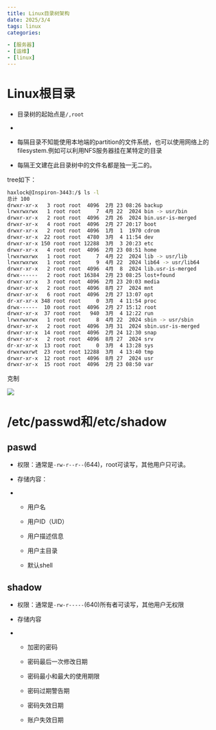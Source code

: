 ```yaml
--- 
title: Linux目录树架构
date: 2025/3/4
tags: linux
categories:

- [服务器]
- [运维]
- [linux]
---
```


# Linux根目录

- 目录树的起始点是`/,root`

- <!-- more -->

- 每隔目录不知能使用本地端的partition的文件系统，也可以使用网络上的filesystem.例如可以利用NFS服务器挂在某特定的目录

- 每隔王文建在此目录树中的文件名都是独一无二的。

tree如下：

```bash
haxlock@Inspiron-3443:/$ ls -l
总计 100
drwxr-xr-x   3 root root  4096  2月 23 08:26 backup
lrwxrwxrwx   1 root root     7  4月 22  2024 bin -> usr/bin
drwxr-xr-x   2 root root  4096  2月 26  2024 bin.usr-is-merged
drwxr-xr-x   4 root root  4096  2月 27 20:17 boot
drwxr-xr-x   2 root root  4096  1月  1  1970 cdrom
drwxr-xr-x  22 root root  4780  3月  4 11:54 dev
drwxr-xr-x 150 root root 12288  3月  3 20:23 etc
drwxr-xr-x   4 root root  4096  2月 23 08:51 home
lrwxrwxrwx   1 root root     7  4月 22  2024 lib -> usr/lib
lrwxrwxrwx   1 root root     9  4月 22  2024 lib64 -> usr/lib64
drwxr-xr-x   2 root root  4096  4月  8  2024 lib.usr-is-merged
drwx------   2 root root 16384  2月 23 08:25 lost+found
drwxr-xr-x   3 root root  4096  2月 23 20:03 media
drwxr-xr-x   2 root root  4096  8月 27  2024 mnt
drwxr-xr-x   6 root root  4096  2月 27 13:07 opt
dr-xr-xr-x 348 root root     0  3月  4 11:54 proc
drwx------  10 root root  4096  2月 27 15:12 root
drwxr-xr-x  37 root root   940  3月  4 12:22 run
lrwxrwxrwx   1 root root     8  4月 22  2024 sbin -> usr/sbin
drwxr-xr-x   2 root root  4096  3月 31  2024 sbin.usr-is-merged
drwxr-xr-x  14 root root  4096  2月 24 12:30 snap
drwxr-xr-x   2 root root  4096  8月 27  2024 srv
dr-xr-xr-x  13 root root     0  3月  4 13:28 sys
drwxrwxrwt  23 root root 12288  3月  4 13:40 tmp
drwxr-xr-x  12 root root  4096  8月 27  2024 usr
drwxr-xr-x  15 root root  4096  2月 23 08:50 var
```

克制

![](/home/haxlock/.config/marktext/images/2025-03-04-13-37-52-image.png)

# /etc/passwd和/etc/shadow

## paswd

- 权限：通常是`-rw-r--r--`(644)，root可读写，其他用户只可读。

- 存储内容：

- - 用户名
  
  - 用户ID（UID）
  
  - 用户描述信息
  
  - 用户主目录
  
  - 默认shell

## shadow

- 权限：通常是`-rw-r-----`(640)所有者可读写，其他用户无权限

- 存储内容

- - 加密的密码
  
  - 密码最后一次修改日期
  
  - 密码最小和最大的使用期限
  
  - 密码过期警告期
  
  - 密码失效日期
  
  - 账户失效日期
